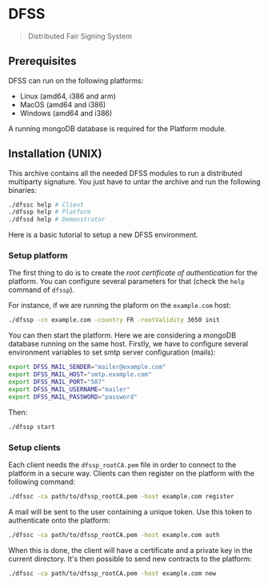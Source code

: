 DFSS
====
> Distributed Fair Signing System

Prerequisites
-------------

DFSS can run on the following platforms:

- Linux (amd64, i386 and arm)
- MacOS (amd64 and i386)
- Windows (amd64 and i386)

A running mongoDB database is required for the Platform module.

Installation (UNIX)
-------------------

This archive contains all the needed DFSS modules to run a distributed multiparty signature.
You just have to untar the archive and run the following binaries:

```bash
./dfssc help # Client
./dfssp help # Platform
./dfssd help # Demonstrator
```

Here is a basic tutorial to setup a new DFSS environment.

### Setup platform

The first thing to do is to create the *root certificate of authentication* for the platform.
You can configure several parameters for that (check the `help` command of `dfssp`).

For instance, if we are running the plaform on the `example.com` host:

```bash
./dfssp -cn example.com -country FR -rootValidity 3650 init
```

You can then start the platform. Here we are considering a mongoDB database running on the same host.
Firstly, we have to configure several environment variables to set smtp server configuration (mails):

```bash
export DFSS_MAIL_SENDER="mailer@example.com"
export DFSS_MAIL_HOST="smtp.example.com"
export DFSS_MAIL_PORT="587"
export DFSS_MAIL_USERNAME="mailer"
export DFSS_MAIL_PASSWORD="password"
```

Then:

```bash
./dfssp start
```

### Setup clients

Each client needs the `dfssp_rootCA.pem` file in order to connect to the platform in a secure way.
Clients can then register on the platform with the following command:

```bash
./dfssc -ca path/to/dfssp_rootCA.pem -host example.com register
```

A mail will be sent to the user containing a unique token. Use this token to authenticate onto the platform:

```bash
./dfssc -ca path/to/dfssp_rootCA.pem -host example.com auth
```

When this is done, the client will have a certificate and a private key in the current directory.
It's then possible to send new contracts to the platform:

```bash
./dfssc -ca path/to/dfssp_rootCA.pem -host example.com new
```
